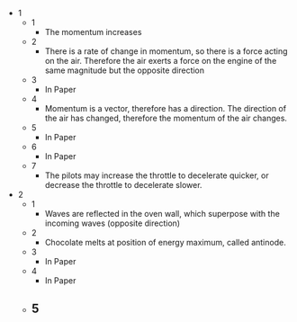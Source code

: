 - 1
	- 1
		- The momentum increases
	- 2
		- There is a rate of change in momentum, so there is a force acting on the air. Therefore the air exerts a force on the engine of the same magnitude but the opposite direction
	- 3
		- In Paper
	- 4
		- Momentum is a vector, therefore has a direction. The direction of the air has changed, therefore the momentum of the air changes.
	- 5
		- In Paper
	- 6
		- In Paper
	- 7
		- The pilots may increase the throttle to decelerate quicker, or decrease the throttle to decelerate slower.
- 2
	- 1
		- Waves are reflected in the oven wall, which superpose with the incoming waves (opposite direction)
	- 2
		- Chocolate melts at position of energy maximum, called antinode.
	- 3
		- In Paper
	- 4
		- In Paper
	- 5
		- 